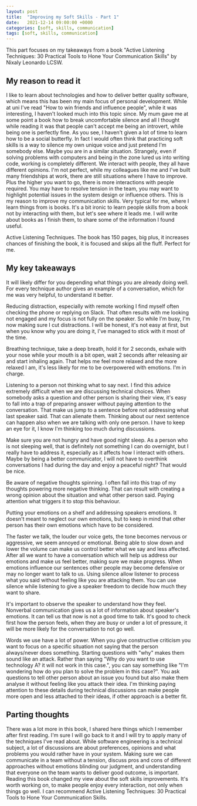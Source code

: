 ```yaml
---
layout: post
title:  "Improving my Soft Skills - Part 1"
date:   2021-12-14 09:00:00 +0000
categories: [soft, skills, communication]
tags: [soft, skills, communication]
---
```


This part focuses on my takeaways from a book "Active Listening Techniques: 30 Practical Tools to Hone Your Communication Skills" by Nixaly Leonardo LCSW.

## My reason to read it

I like to learn about technologies and how to deliver better quality software, which means this has been my main focus of personal development. While at uni I've read "How to win friends and influence people", while it was interesting, I haven't looked much into this topic since. My mum gave me at some point a book how to break uncomfortable silence and all I thought while reading it was that people can't accept me being an introvert, while being one is perfectly fine. As you see, I haven't given a lot of time to learn how to be a social butterfly. In fact I would often think that practicing soft skills is a way to silence my own unique voice and just pretend I'm somebody else. Maybe you are in a similar situation. Strangely, even if solving problems with computers and being in the zone lured us into writing code, working is completely different. We interact with people, they all have different opinions. I'm not perfect, while my colleagues like me and I've built many friendships at work, there are still situations where I have to improve. Plus the higher you want to go, there is more interactions with people required. You may have to resolve tension in the team, you may want to highlight potential issues in the system design or influence others. This is my reason to improve my communication skills. Very typical for me, where I learn things from is books. It's a bit ironic to learn people skills from a book not by interacting with them, but let's see where it leads me. I will write about books as I finish them, to share some of the information I found useful.

Active Listening Techniques. The book has 150 pages, big plus, it increases chances of finishing the book, it is focused and skips all the fluff. Perfect for me.

## My key takeaways

It will likely differ for you depending what things you are already doing well. For every technique author gives an example of a conversation, which for me was very helpful, to understand it better.

Reducing distraction, especially with remote working I find myself often checking the phone or replying on Slack. That often results with me looking not engaged and my focus is not fully on the speaker. So while I'm busy, I'm now making sure I cut distractions. I will be honest, it's not easy at first, but when you know why you are doing it, I've managed to stick with it most of the time.

Breathing technique, take a deep breath, hold it for 2 seconds, exhale with your nose while your mouth is a bit open, wait 2 seconds after releasing air and start inhaling again. That helps me feel more relaxed and the more relaxed I am, it's less likely for me to be overpowered with emotions. I'm in charge.

Listening to a person not thinking what to say next. I find this advice extremely difficult when we are discussing technical choices. When somebody asks a question and other person is sharing their view, it's easy to fall into a trap of preparing answer without paying attention to the conversation. That make us jump to a sentence before not addressing what last speaker said. That can alienate them. Thinking about our next sentence can happen also when we are talking with only one person. I have to keep an eye for it, I know I'm thinking too much during discussions.

Make sure you are not hungry and have good night sleep. As a person who is not sleeping well, that is definitely not something I can do overnight, but I really have to address it, especially as it affects how I interact with others. Maybe by being a better communicator, I will not have to overthink conversations I had during the day and enjoy a peaceful night? That would be nice.

Be aware of negative thoughts spinning. I often fall into this trap of my thoughts powering more negative thinking. That can result with creating a wrong opinion about the situation and what other person said. Paying attention what triggers it to stop this behaviour.

Putting your emotions on a shelf and addressing speakers emotions. It doesn't meant to neglect our own emotions, but to keep in mind that other person has their own emotions which have to be considered.

The faster we talk, the louder our voice gets, the tone becomes nervous or aggressive, we seem annoyed or emotional. Being able to slow down and lower the volume can make us control better what we say and less affected. After all we want to have a conversation which will help us address our emotions and make us feel better, making sure we make progress. When emotions influence our sentences other people may become defensive or may no longer want to talk to us. Using silence allow listener to process what you said without feeling like you are attacking them. You can use silence while listening to give a speaker freedom to decide how much they want to share.

It's important to observe the speaker to understand how they feel. Nonverbal communication gives us a lot of information about speaker's emotions. It can tell us that now is not a good time to talk. It's good to check first how the person feels, when they are busy or under a lot of pressure, it will be more likely for the conversation to not go well.

Words we use have a lot of power. When you give constructive criticism you want to focus on a specific situation not saying that the person always/never does something. Starting questions with "why" makes them sound like an attack. Rather than saying "Why do you want to use technology A? it will not work in this case.", you can say something like "I'm wondering how do you plan to solve the problem in this case?". You ask questions to tell other person about an issue you found but also make them analyse it without feeling like you attack their idea. I'm thinking paying attention to these details during technical discussions can make people more open and less attached to their ideas, if other approach is a better fit.

## Parting thoughts

There was a lot more in this book, I shared here things which I remember after first reading. I'm sure I will go back to it and I will try to apply many of the techniques I've read about. While software engineering is a technical subject, a lot of discussions are about preferences, opinions and what problems you would rather have in your system. Making sure we can communicate in a team without a tension, discuss pros and cons of different approaches without emotions blinding our judgment, and understanding that everyone on the team wants to deliver good outcome, is important. Reading this book changed my view about the soft skills improvements. It's worth working on, to make people enjoy every interaction, not only when things go well. I can recommend Active Listening Techniques: 30 Practical Tools to Hone Your Communication Skills.
